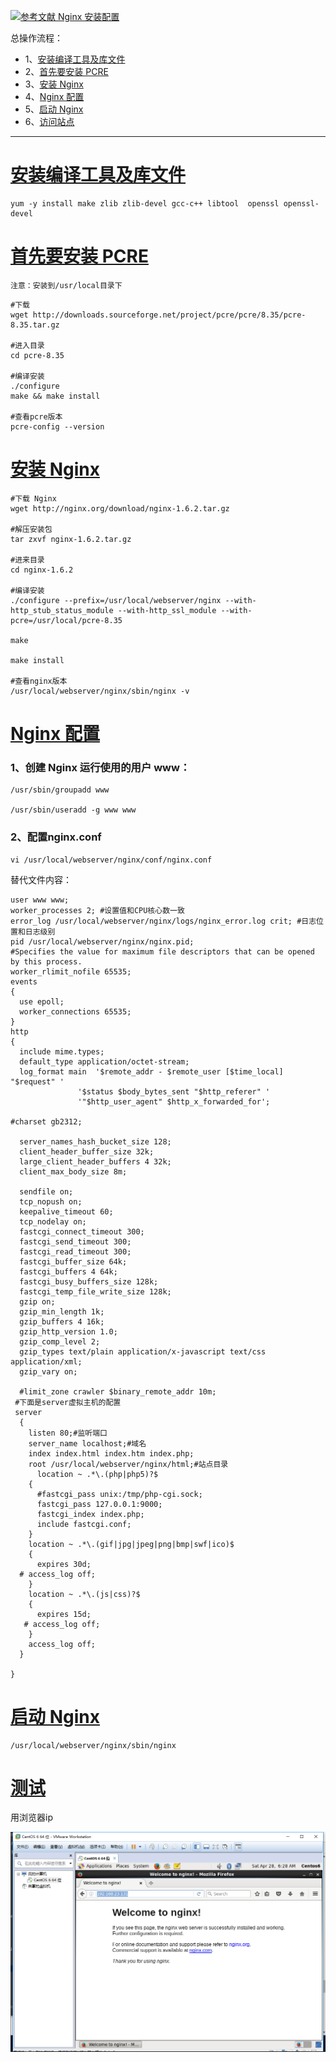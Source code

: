 [![](https://img.shields.io/badge/参考文献-Nginx安装配置-yellow.svg "参考文献 Nginx 安装配置")](http://www.runoob.com/linux/nginx-install-setup.html)


总操作流程：
- 1、[安装编译工具及库文件](#Nginx-01)
- 2、[首先要安装 PCRE](#Nginx-02)
- 3、[安装 Nginx](#Nginx-03)
- 4、[Nginx 配置](#Nginx-04)
- 5、[启动 Nginx](#Nginx-05)
- 6、[访问站点](#Nginx-06)

----------

# <a name="Nginx-01" href="#" >安装编译工具及库文件</a>
```shell
yum -y install make zlib zlib-devel gcc-c++ libtool  openssl openssl-devel
```
# <a name="Nginx-02" href="#" >首先要安装 PCRE</a>
`注意：安装到/usr/local目录下`
```shell
#下载
wget http://downloads.sourceforge.net/project/pcre/pcre/8.35/pcre-8.35.tar.gz

#进入目录
cd pcre-8.35

#编译安装 
./configure
make && make install

#查看pcre版本
pcre-config --version
```
# <a name="Nginx-03" href="#" >安装 Nginx</a>
```shell
#下载 Nginx
wget http://nginx.org/download/nginx-1.6.2.tar.gz

#解压安装包
tar zxvf nginx-1.6.2.tar.gz

#进来目录
cd nginx-1.6.2

#编译安装
./configure --prefix=/usr/local/webserver/nginx --with-http_stub_status_module --with-http_ssl_module --with-pcre=/usr/local/pcre-8.35

make

make install

#查看nginx版本
/usr/local/webserver/nginx/sbin/nginx -v
```
# <a name="Nginx-04" href="#" >Nginx 配置</a>
### 1、创建 Nginx 运行使用的用户 www：
```shell
/usr/sbin/groupadd www 

/usr/sbin/useradd -g www www
```
### 2、配置nginx.conf
```shell
vi /usr/local/webserver/nginx/conf/nginx.conf
```
替代文件内容：
```shell
user www www;
worker_processes 2; #设置值和CPU核心数一致
error_log /usr/local/webserver/nginx/logs/nginx_error.log crit; #日志位置和日志级别
pid /usr/local/webserver/nginx/nginx.pid;
#Specifies the value for maximum file descriptors that can be opened by this process.
worker_rlimit_nofile 65535;
events
{
  use epoll;
  worker_connections 65535;
}
http
{
  include mime.types;
  default_type application/octet-stream;
  log_format main  '$remote_addr - $remote_user [$time_local] "$request" '
               '$status $body_bytes_sent "$http_referer" '
               '"$http_user_agent" $http_x_forwarded_for';
  
#charset gb2312;
     
  server_names_hash_bucket_size 128;
  client_header_buffer_size 32k;
  large_client_header_buffers 4 32k;
  client_max_body_size 8m;
     
  sendfile on;
  tcp_nopush on;
  keepalive_timeout 60;
  tcp_nodelay on;
  fastcgi_connect_timeout 300;
  fastcgi_send_timeout 300;
  fastcgi_read_timeout 300;
  fastcgi_buffer_size 64k;
  fastcgi_buffers 4 64k;
  fastcgi_busy_buffers_size 128k;
  fastcgi_temp_file_write_size 128k;
  gzip on; 
  gzip_min_length 1k;
  gzip_buffers 4 16k;
  gzip_http_version 1.0;
  gzip_comp_level 2;
  gzip_types text/plain application/x-javascript text/css application/xml;
  gzip_vary on;
 
  #limit_zone crawler $binary_remote_addr 10m;
 #下面是server虚拟主机的配置
 server
  {
    listen 80;#监听端口
    server_name localhost;#域名
    index index.html index.htm index.php;
    root /usr/local/webserver/nginx/html;#站点目录
      location ~ .*\.(php|php5)?$
    {
      #fastcgi_pass unix:/tmp/php-cgi.sock;
      fastcgi_pass 127.0.0.1:9000;
      fastcgi_index index.php;
      include fastcgi.conf;
    }
    location ~ .*\.(gif|jpg|jpeg|png|bmp|swf|ico)$
    {
      expires 30d;
  # access_log off;
    }
    location ~ .*\.(js|css)?$
    {
      expires 15d;
   # access_log off;
    }
    access_log off;
  }

}
```
# <a name="Nginx-05" href="#" >启动 Nginx</a>
```shell
/usr/local/webserver/nginx/sbin/nginx
```
# <a name="Nginx-06" href="#" >测试</a>
用浏览器ip

![](image/1-1.png)
